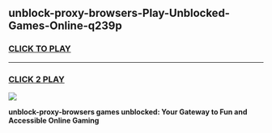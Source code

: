 
## unblock-proxy-browsers-Play-Unblocked-Games-Online-q239p
<h3>
<a href="https://premium76.site?title=unblock-proxy-browsers&ref=25A">CLICK TO PLAY</a></h3>
<hr>

<h3>
<a href="https://premium76.site?title=unblock-proxy-browsers&ref=25A">CLICK 2 PLAY</a>
  
</h3>

<a href="https://premium76.site?title=unblock-proxy-browsers&ref=25A"><img src="https://clearcache.store/games.png"></a>


**unblock-proxy-browsers games unblocked: Your Gateway to Fun and Accessible Online Gaming**
